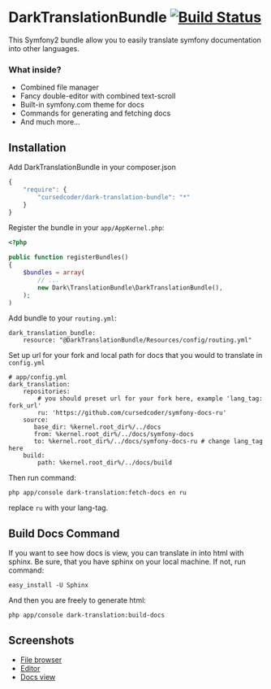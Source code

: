 # DarkTranslationBundle [![Build Status](https://secure.travis-ci.org/cursedcoder/DarkTranslationBundle.png?branch=master)](http://travis-ci.org/cursedcoder/DarkTranslationBundle)

This Symfony2 bundle allow you to easily translate symfony documentation into other languages.

### What inside?

* Combined file manager
* Fancy double-editor with combined text-scroll
* Built-in symfony.com theme for docs
* Commands for generating and fetching docs
* And much more…

## Installation

Add DarkTranslationBundle in your composer.json

```js
{
    "require": {
        "cursedcoder/dark-translation-bundle": "*"
    }
}
```

Register the bundle in your `app/AppKernel.php`:

```php
<?php

public function registerBundles()
{
    $bundles = array(
        // ...
        new Dark\TranslationBundle\DarkTranslationBundle(),
    );
)
```

Add bundle to your ``routing.yml``:

```jinja
dark_translation_bundle:
    resource: "@DarkTranslationBundle/Resources/config/routing.yml"
```

Set up url for your fork and local path for docs that you would to translate in ``config.yml``

```jinja
# app/config.yml
dark_translation:
    repositories:
        # you should preset url for your fork here, example 'lang_tag: fork_url'
        ru: 'https://github.com/cursedcoder/symfony-docs-ru'
    source:
       base_dir: %kernel.root_dir%/../docs
       from: %kernel.root_dir%/../docs/symfony-docs
       to: %kernel.root_dir%/../docs/symfony-docs-ru # change lang_tag here
    build:
        path: %kernel.root_dir%/../docs/build
```

Then run command:

    php app/console dark-translation:fetch-docs en ru

replace ``ru`` with your lang-tag.

## Build Docs Command
If you want to see how docs is view, you can translate in into html with sphinx.
Be sure, that you have sphinx on your local machine. If not, run command:

    easy_install -U Sphinx

And then you are freely to generate html:

    php app/console dark-translation:build-docs

## Screenshots

* [File browser](http://puu.sh/tvu3.jpg)
* [Editor](http://puu.sh/tvuD.jpg)
* [Docs view](http://puu.sh/tvv8.jpg)